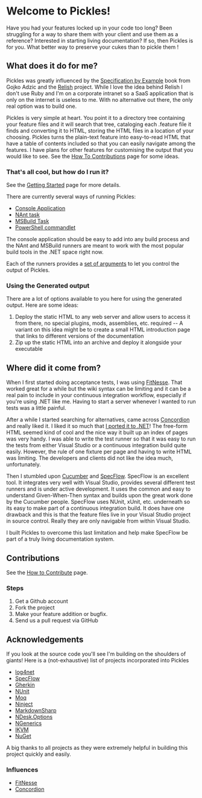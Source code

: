 Welcome to Pickles!
============================

Have you had your features locked up in your code too long?  Been struggling for a way to share them with your client and use them as a reference?  Interested in starting living documentation?  If so, then Pickles is for you. What better way to preserve your cukes than to pickle them !

What does it do for me?
-----------------------

Pickles was greatly influenced by the [Specification by Example](http://specificationbyexample.com/) book from Gojko Adzic and the [Relish](http://www.relishapp.com) project.  While I love the idea behind Relish I don't use Ruby and I'm on a corporate intranet so a SaaS application that is only on the internet is useless to me.  With no alternative out there, the only real option was to build one.

Pickles is very simple at heart.  You point it to a directory tree containing your feature files and it will search that tree, cataloging each .feature file it finds and converting it to HTML, storing the HTML files in a location of your choosing.  Pickles turns the plain-text feature into easy-to-read HTML that have a table of contents included so that you can easily navigate among the features.  I have plans for other features for customising the output that you would like to see.  See the [How To Contributions](HowToContribute.md) page for some ideas.

### That's all cool, but how do I run it?

See the [Getting Started](GettingStarted.md) page for more details.

There are currently several ways of running Pickles:

- [Console Application](ConsoleApplication.md)
- [NAnt task](NAntTask.md)
- [MSBuild Task](MSBuildTask.md)
- [PowerShell commandlet](PowerShellcommandlet.md)

The console application should be easy to add into any build process and the NAnt and MSBuild runners are meant to work with the most popular build tools in the .NET space right now.

Each of the runners provides a [set of arguments](Arguments.md) to let you control the output of Pickles.

### Using the Generated output

There are a lot of options available to you here for using the generated output. Here are some ideas:

1. Deploy the static HTML to any web server and allow users to access it from there, no special plugins, mods, assemblies, etc. required
-- A variant on this idea might be to create a small HTML introduction page that links to different versions of the documentation
2. Zip up the static HTML into an archive and deploy it alongside your executable

Where did it come from?
-----------------------

When I first started doing acceptance tests, I was using [FitNesse](http://www.fitnesse.org).  That worked great for a while but the wiki syntax can be limiting and it can be a real pain to include in your continuous integration workflow, especially if you're using .NET like me.  Having to start a server whenever I wanted to run tests was a little painful.

After a while I started searching for alternatives, came across [Concordion](http://www.concordion.org) and really liked it.  I liked it so much that [I ported it to .NET](https://launchpad.net/concordion-net)!  The free-form HTML seemed kind of cool and the nice way it built up an index of pages was very handy.  I was able to write the test runner so that it was easy to run the tests from either Visual Studio or a continuous integration build quite easily.  However, the rule of one fixture per page and having to write HTML was limiting.  The developers and clients did not like the idea much, unfortunately.

Then I stumbled upon [Cucumber](http://www.cukes.info/) and [SpecFlow](http://www.specflow.org/).  SpecFlow is an excellent tool.  It integrates very well with Visual Studio, provides several different test runners and is under active development.  It uses the common and easy to understand Given-When-Then syntax and builds upon the great work done by the Cucumber people. SpecFlow uses NUnit, xUnit, etc. underneath so its easy to make part of a continuous integration build.  It does have one drawback and this is that the feature files live in your Visual Studio project in source control.  Really they are only navigable from within Visual Studio.

I built Pickles to overcome this last limitation and help make SpecFlow be part of a truly living documentation system.

Contributions
-------------

See the [How to Contribute](HowToContribute.md) page.

### Steps

1. Get a Github account
2. Fork the project
3. Make your feature addition or bugfix.
4. Send us a pull request via GitHub

Acknowledgements
----------------

If you look at the source code you'll see I'm building on the shoulders of giants!  Here is a (not-exhaustive) list of projects incorporated into Pickles

- [log4net](http://logging.apache.org/log4net/)
- [SpecFlow](http://specflow.org/)
- [Gherkin](https://github.com/cucumber/gherkin)
- [NUnit](http://www.nunit.org)
- [Moq](http://code.google.com/p/moq/)
- [Ninject](http://ninject.org/)
- [MarkdownSharp](http://code.google.com/p/markdownsharp/)
- [NDesk.Options](http://www.ndesk.org/Options)
- [NGenerics](http://code.google.com/p/ngenerics/)
- [IKVM](http://www.ikvm.net/)
- [NuGet](http://www.nuget.org)

A big thanks to all projects as they were extremely helpful in building this project quickly and easily.

### Influences

- [FitNesse](http://www.fitnesse.org)
- [Concordion](http://www.concordion.org)